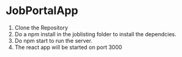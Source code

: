 # JobPortalApp



1. Clone the Repository
2. Do a npm install in the joblisting folder to install the dependcies.
3. Do npm start to run the server.
4. The react app will be started on port 3000
